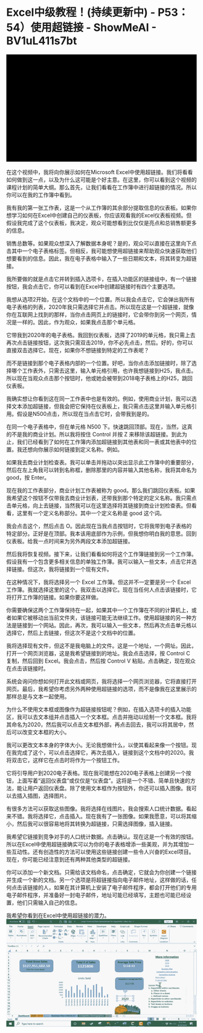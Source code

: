 # Excel中级教程！(持续更新中) - P53：54）使用超链接 - ShowMeAI - BV1uL411s7bt

![](img/6beca9dc9bb79578ee23b43096006fe0_0.png)

在这个视频中，我将向你展示如何在Microsoft Excel中使用超链接。我们将看看如何做到这一点，以及为什么这可能是个好主意。在这里，你可以看到这个视频的课程计划的简单大纲。那么首先，让我们看看在工作簿中进行超链接的情况。所以你可以在我的工作簿中看到。

我有我的第一张工作表，这是一个从工作簿的其余部分提取信息的仪表板。如果你想学习如何在Excel中创建自己的仪表板，你应该观看我的Excel仪表板视频。但假设我完成了这个仪表板，我决定，观众可能想看到比仅仅是亮点和总销售额更多的信息。

销售总数等。如果观众想深入了解数据本身呢？是的，观众可以直接在这里向下点击其中一个电子表格标签。但相反，我可能想使用超链接来帮助观众快速获取他们想要看到的信息。因此，我在电子表格中输入了一些日期和文本，将其转变为超链接。

我所要做的就是点击它并转到插入选项卡，在插入功能区的链接组中，有一个链接按钮，我会点击它，你可以看到在Excel中创建超链接时有四个主要选项。

我想从选项2开始，在这个文档中的一个位置。所以我会点击它，它会弹出我所有电子表格的列表，2020年我只需选择它并点击。所以现在这是一个超链接，就像你在互联网上找到的那样，当你点击网页上的链接时，它会带你到另一个网页，情况是一样的。因此，作为观众，如果我点击那个单元格。

它带我到2020年的电子表格。我回到仪表板，选择了2019的单元格，我只需上去再次点击链接按钮，这次我只需双击2019，你不必先点击，然后。好的，你可以直接双击选择它。现在，如果你不想链接到特定的工作表呢？

而不是链接到那个电子表格内部的一个位置。好吧，当你点击添加链接时，除了选择哪个工作表外，只需去这里，输入单元格引用，也许我想链接到H25，我点击。所以现在当观众点击那个按钮时，他或她会被带到2018电子表格上的H25，跳回仪表板。

我确实想让你看到这在同一工作表中也是有效的。例如，使用商业计划，我可以选择文本添加超链接，但我会把它保持在仪表板上，我只需点击这里并输入单元格引用。假设是N500点击，所以现在当点击它时，会带我到是的。

在同一个电子表格中，但在单元格 N500 下。快速跳回顶部。现在，当然，这真的不是我的商业计划。所以我将按住 Control 并按 Z 来移除该超链接。到此为止，我们已经看到了如何在工作簿内添加超链接到其他表和同一表或其他表中的位置。我还想向你展示如何链接到定义名称。例如。

如果我去商业计划检查表。我可以单击并拖动以突出显示此工作簿中的重要部分，然后在左上角我可以转到名称框，删除那里的内容并输入其他名称，我将其命名为 good，按 Enter。

现在我的工作表部分，商业计划工作表被称为 good。那么我们跳回仪表板。如果我希望这个按钮不仅带我去商业计划表，还带我到那个特定的定义名称。我只需点击单元格，向上去链接，当然我可以在这里选择将其链接到商业计划检查表。但看看，这里有一个定义名称部分。其中一个定义名称是 good 这个词。

我会点击这个，然后点击 O。因此现在当我点击按钮时，它将我带到电子表格的特定部分。正好是在顶部。我本该用底部作为示例，但我想你明白我的意思。回到仪表板。给我一点时间来为另外两段文本添加超链接。

然后我将恢复视频。接下来，让我们看看如何将这个工作簿链接到另一个工作簿。假设我有一个包含更多相关信息的单独工作簿。我可以输入一些文本，点击它并选择链接。但这次，我将链接到一个现有文件。

在这种情况下，我将选择另一个 Excel 工作簿。但这并不一定要是另一个 Excel 工作簿。我就选择这里的这个。我双击以选择它。现在当任何人点击该链接时，它将打开工作簿的链接。如果你要这样做。

你需要确保这两个工作簿保持在一起，如果其中一个工作簿在不同的计算机上，或者如果它被移动出当前文件夹，该链接可能无法继续工作。使用超链接的另一种方法是链接到一个网站。因此，再次，我可以输入一些文本，然后再次点击单元格以选择它，然后上去链接，但这次不是这个文档中的位置。

我将选择现有文件，但这不是我电脑上的文件。这是一个地址，一个网址。因此，打开一个网页浏览器，这是我希望链接到的地址。我会点击选择，按 Control C 复制，然后回到 Excel。我会点击，然后按 Control V 粘贴，点击确定，现在观众在点击该链接时。

系统会询问你想如何打开此文档或网页，我将选择一个网页浏览器，它将直接打开网页。最后，我希望你考虑另外两种使用超链接的选项，而不是像我在这里展示的那样总是与文本一起使用。

为什么不使用文本框或图像作为超链接按钮呢？例如，在插入选项卡的插入功能区，我可以去文本组并点击插入一个文本框。点击并拖动以绘制一个文本框。我将其命名为2020，然后我可以点击文本框外部，再点击回去，我可以将其居中，然后可以改变文本框的大小。

我可以更改文本本身的字体大小。无论我想做什么，以使其看起来像一个按钮。现在我完成了这个，可以点击选择它，再次去插入，链接到这个文档中的2020。我将双击它，这样它在点击时将作为一个按钮工作。

它将引导用户到2020电子表格。现在我可能想在2020电子表格上创建另一个按钮，上面写着“返回仪表盘”或仅仅是“仪表盘”。这将是一个不错、简单且快速的方法，能让用户返回仪表盘。除了使用文本框作为按钮外，你还可以插入图像。我可以去插入插图，选择图片。

有很多方法可以获取这些图像。我将选择在线图片。我会搜索人口统计数据。看起来不错。我将选择它，点击插入。现在我有了一张图像。如果我愿意，可以将其缩小，然后我可以很容易地将其转换为超链接，只需选择图像，插入链接。

我希望它链接到竞争对手的人口统计数据。点击确认。现在这是一个有效的按钮。所以在Excel中使用超链接确实可以为你的电子表格增添一些美观，并为其增加一些互动性。还有创造性的方法可以使用这些链接创建一些令人兴奋的Excel项目。现在，你可能已经注意到还有两种其他类型的超链接。

你可以添加一个新文档。只需给该文档命名，点击确定，它就会为你创建一个链接并生成一个新的文档。另一个选项是将超链接指向电子邮件地址，这样做的话，任何点击该链接的人，如果在其计算机上安装了电子邮件程序，都会打开他们的专用电子邮件程序，并准备好一封电子邮件，地址可能已经填写，主题也可能已经设置，他们只需输入自己的信息。

我希望你看到在Excel中使用超链接的潜力。![](img/6beca9dc9bb79578ee23b43096006fe0_2.png)

